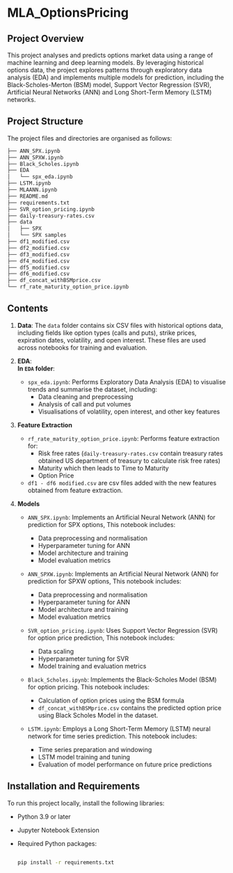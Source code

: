 # MLA_OptionsPricing
 
## Project Overview
This project analyses and predicts options market data using a range of machine learning and deep learning models. By leveraging historical options data, the project explores patterns through exploratory data analysis (EDA) and implements multiple models for prediction, including the Black-Scholes-Merton (BSM) model, Support Vector Regression (SVR), Artificial Neural Networks (ANN) and Long Short-Term Memory (LSTM) networks.

## Project Structure
The project files and directories are organised as follows:


``` bash
├── ANN_SPX.ipynb
├── ANN_SPXW.ipynb
├── Black_Scholes.ipynb
├── EDA
│   └── spx_eda.ipynb
├── LSTM.ipynb
├── MLAANN.ipynb
├── README.md
├── requirements.txt
├── SVR_option_pricing.ipynb
├── daily-treasury-rates.csv
├── data
│   ├── SPX
│   └── SPX samples
├── df1_modified.csv
├── df2_modified.csv
├── df3_modified.csv
├── df4_modified.csv
├── df5_modified.csv
├── df6_modified.csv
├── df_concat_withBSMprice.csv
└── rf_rate_maturity_option_price.ipynb

```

## Contents
1. **Data**: The `data` folder contains six CSV files with historical options data, including fields like option types (calls and puts), strike prices, expiration dates, volatility, and open interest. These files are used across notebooks for training and evaluation.
   
2. **EDA**:
   <br>**In `EDA` folder**:
   - `spx_eda.ipynb`: Performs Exploratory Data Analysis (EDA) to visualise trends and summarise the dataset, including:
     - Data cleaning and preprocessing
     - Analysis of call and put volumes
     - Visualisations of volatility, open interest, and other key features
       
3. **Feature Extraction**

   - `rf_rate_maturity_option_price.ipynb`: Performs feature extraction for:
     - Risk free rates (`daily-treasury-rates.csv` contain treasury rates obtained US department of treasury to calculate risk free rates)
     - Maturity which then leads to Time to Maturity
     - Option Price
   - `df1 - df6 modified.csv` are csv files added with the new features obtained from feature extraction.
     
5. **Models**
   
   - `ANN_SPX.ipynb`: Implements an Artificial Neural Network (ANN) for prediction for SPX options, This notebook includes:
     - Data preprocessing and normalisation
     - Hyperparameter tuning for ANN
     - Model architecture and training
     - Model evaluation metrics

   - `ANN_SPXW.ipynb`: Implements an Artificial Neural Network (ANN) for prediction for SPXW options, This notebook includes:
     - Data preprocessing and normalisation
     - Hyperparameter tuning for ANN
     - Model architecture and training
     - Model evaluation metrics
       
   - `SVR_option_pricing.ipynb`: Uses Support Vector Regression (SVR) for option price prediction, This notebook includes:
     - Data scaling
     - Hyperparameter tuning for SVR
     - Model training and evaluation metrics
       
   - `Black_Scholes.ipynb`: Implements the Black-Scholes Model (BSM) for option pricing. This notebook includes:
     - Calculation of option prices using the BSM formula
     - `df_concat_withBSMprice.csv` contains the predicted option price using Black Scholes Model in the dataset.
       
   - `LSTM.ipynb`: Employs a Long Short-Term Memory (LSTM) neural network for time series prediction. This notebook includes:
     - Time series preparation and windowing
     - LSTM model training and tuning
     - Evaluation of model performance on future price predictions

## Installation and Requirements
To run this project locally, install the following libraries:

- Python 3.9 or later
- Jupyter Notebook Extension
- Required Python packages:
  
  ```bash

  pip install -r requirements.txt
